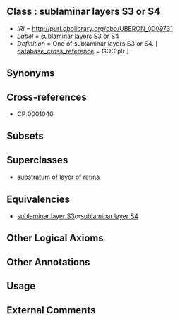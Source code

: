 
## Class : sublaminar layers S3 or S4

 * *IRI* = http://purl.obolibrary.org/obo/UBERON_0009731
 * *Label* = sublaminar layers S3 or S4
 * *Definition* = One of sublaminar layers S3 or S4. [ [database_cross_reference](../../ef/oboInOwl#hasDbXref.md) = GOC:plr ]

## Synonyms


## Cross-references

 * CP:0001040

## Subsets


## Superclasses

 * [substratum of layer of retina](../../UBERON/21/UBERON_0008921.md)

## Equivalencies

 * [sublaminar layer S3](../../UBERON/24/UBERON_0008924.md)or[sublaminar layer S4](../../UBERON/25/UBERON_0008925.md)

## Other Logical Axioms


## Other Annotations


## Usage


## External Comments

